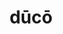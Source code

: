 ---
title: dūcō
meaning: to lead
ch: ten
pos: verb
secondppstem: dūc
infend: ere
conjugation: third
derivative: productive, conducive
mt: yes
mt5thru7: yes
---